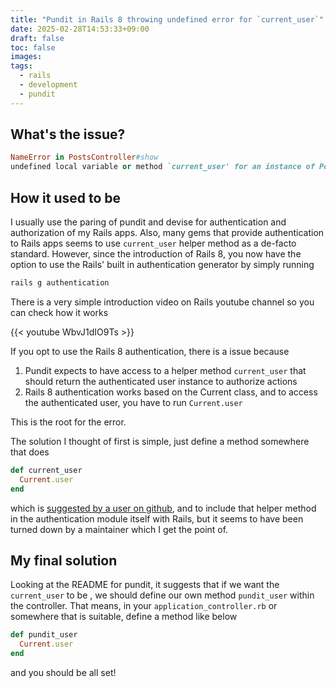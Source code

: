```yaml
---
title: "Pundit in Rails 8 throwing undefined error for `current_user`"
date: 2025-02-28T14:53:33+09:00
draft: false
toc: false
images:
tags:
  - rails
  - development
  - pundit
---
```


## What's the issue?

```ruby
NameError in PostsController#show
undefined local variable or method `current_user' for an instance of PostsController
```

## How it used to be

I usually use the paring of pundit and devise for authentication and authorization of my Rails apps. Also, many gems that provide authentication to Rails apps seems to use `current_user` helper method as a de-facto standard.
However, since the introduction of Rails 8, you now have the option to use the Rails' built in authentication generator by simply running

```bash
rails g authentication
```

There is a very simple introduction video on Rails youtube channel so you can check how it works

{{< youtube WbvJ1dIO9Ts >}}

If you opt to use the Rails 8 authentication, there is a issue because

1. Pundit expects to have access to a helper method `current_user` that should return the authenticated user instance to authorize actions
2. Rails 8 authentication works based on the Current class, and to access the authenticated user, you have to run `Current.user`

This is the root for the error.

The solution I thought of first is simple, just define a method somewhere that does

```ruby
def current_user
  Current.user
end
```

which is [suggested by a user on github](https://github.com/rails/rails/pull/54202), and to include that helper method in the authentication module itself with Rails, but it seems to have been turned down by a maintainer which I get the point of.

## My final solution

Looking at the README for pundit, it suggests that if we want the `current_user` to be , we should define our own method `pundit_user` within the controller.
That means, in your `application_controller.rb` or somewhere that is suitable, define a method like below

```ruby
def pundit_user
  Current.user
end
```

and you should be all set!
